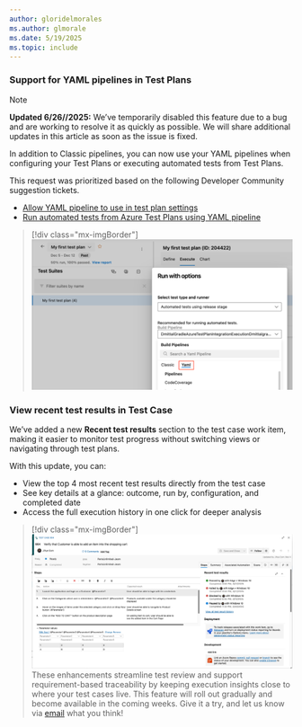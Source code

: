 ```yaml
---
author: gloridelmorales
ms.author: glmorale
ms.date: 5/19/2025
ms.topic: include
---
```


### Support for YAML pipelines in Test Plans

> [!NOTE]
> **Updated 6/26//2025:** We’ve temporarily disabled this feature due to a bug and are working to resolve it as quickly as possible. We will share additional updates in this article as soon as the issue is fixed. 

In addition to Classic pipelines, you can now use your YAML pipelines when configuring your Test Plans or executing automated tests from Test Plans.

This request was prioritized based on the following Developer Community suggestion tickets. 
* [Allow YAML pipeline to use in test plan settings](https://developercommunity.visualstudio.com/t/Allow-YAML-pipeline-to-use-in-test-plan-/10469981)
* [Run automated tests from Azure Test Plans using YAML pipeline](https://developercommunity.visualstudio.com/t/Run-automated-tests-from-Azure-Test-Plan/10002983)

> [!div class="mx-imgBorder"]
> [![Screenshot of code coverage.](../../media/256-testplans-01.png "Screenshot of code coverage")](../../media/256-testplans-01.png)

### View recent test results in Test Case

We’ve added a new **Recent test results** section to the test case work item, making it easier to monitor test progress without switching views or navigating through test plans. 

With this update, you can: 

* View the top 4 most recent test results directly from the test case 
* See key details at a glance: outcome, run by, configuration, and completed date 
* Access the full execution history in one click for deeper analysis 

> [!div class="mx-imgBorder"]
> [![Screenshot of view recent test results.](../../media/256-testplans-02.png "Screenshot of view recent test results")](../../media/256-testplans-02.png)
These enhancements streamline test review and support requirement-based traceability by keeping execution insights close to where your test cases live. This feature will roll out gradually and become available in the coming weeks. Give it a try, and let us know via [email](mailto:adocustomerfeedback@service.microsoft.com) what you think!